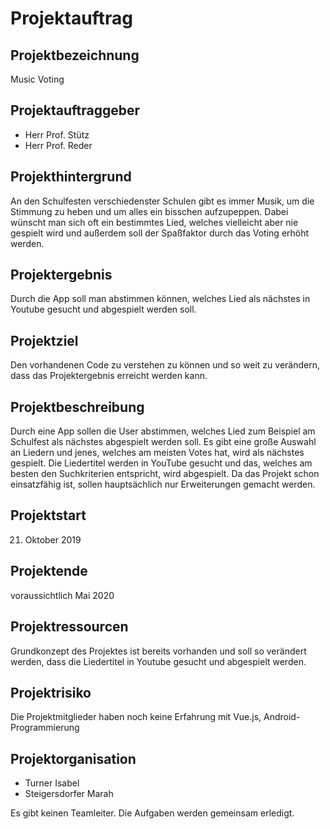 ﻿# Projektauftrag


## Projektbezeichnung 
Music Voting

## Projektauftraggeber
- Herr Prof. Stütz
- Herr Prof. Reder

## Projekthintergrund

An den Schulfesten verschiedenster Schulen gibt es immer Musik, um die Stimmung zu heben und um alles ein bisschen aufzupeppen. Dabei wünscht man sich oft ein bestimmtes Lied, welches vielleicht aber nie gespielt wird und außerdem soll der Spaßfaktor durch das Voting erhöht werden.

## Projektergebnis
Durch die App soll man abstimmen können, welches Lied als nächstes in Youtube gesucht und abgespielt werden soll.

## Projektziel
Den vorhandenen Code zu verstehen zu können und so weit zu verändern, dass das Projektergebnis erreicht werden kann.

## Projektbeschreibung

Durch eine App sollen die User abstimmen, welches Lied zum Beispiel am Schulfest als nächstes abgespielt werden soll. Es gibt eine große Auswahl an Liedern und jenes, welches am meisten Votes hat, wird als nächstes gespielt. Die Liedertitel werden in YouTube gesucht und das, welches am besten den Suchkriterien entspricht, wird abgespielt. Da das Projekt schon einsatzfähig ist, sollen hauptsächlich nur Erweiterungen gemacht werden.

## Projektstart
21. Oktober 2019

## Projektende
voraussichtlich Mai 2020

## Projektressourcen
Grundkonzept des Projektes ist bereits vorhanden und soll so verändert werden, dass die Liedertitel in Youtube gesucht und abgespielt werden.

## Projektrisiko
Die Projektmitglieder haben noch keine Erfahrung mit Vue.js, Android-Programmierung

## Projektorganisation
- Turner Isabel
- Steigersdorfer Marah

Es gibt keinen Teamleiter. Die Aufgaben werden gemeinsam erledigt.
